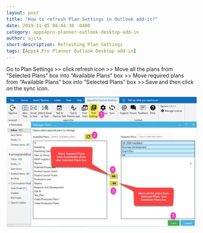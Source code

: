 ```yaml
---
layout: post
title: "How to refresh Plan Settings in Outlook add-in?"
date: 2019-11-05 08:44:38 -0400
category: apps4pro-planner-outlook-desktop-add-in
author: ajita
short-description: Refreshing Plan Settings
tags: [Apps4.Pro Planner Outlook Desktop add-in]
---
```

Go to Plan Settings >> click refresh icon >> Move all the plans from “Selected Plans” box into “Available Plans” box >> Move required plans from “Available Plans” box into “Selected Plans” box >> Save and then click on the sync icon. 

![apps4pro-planner-outlook-desktop-add-in-plan-settings](../assets/images/apps4pro-planner-outlook-desktop-add-in-plan-settings/get-image.png)
